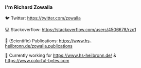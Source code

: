 <!--
**rzo1/rzo1** is a ✨ _special_ ✨ repository because its `README.md` (this file) appears on your GitHub profile.

Here are some ideas to get you started:

- 🔭 I’m currently working on ...
- 🌱 I’m currently learning ...
- 👯 I’m looking to collaborate on ...
- 🤔 I’m looking for help with ...
- 💬 Ask me about ...
- 📫 How to reach me: ...
- 😄 Pronouns: ...
- ⚡ Fun fact: ...
-->

### I'm Richard Zowalla


:bird: Twitter: https://twitter.com/zowalla

:computer: Stackoverflow: https://stackoverflow.com/users/4506678/rzo1

:book: (Scientific) Publications: https://www.hs-heilbronn.de/zowalla.publications

:construction_worker: Currently working for https://www.hs-heilbronn.de/ & https://www.colorful-bytes.com
